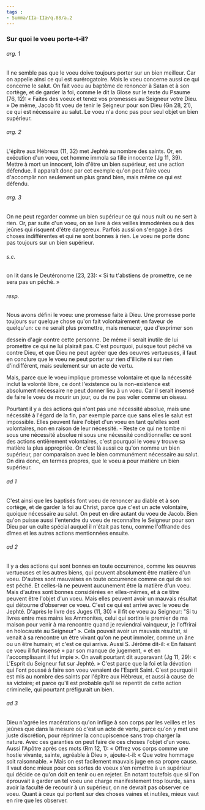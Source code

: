 ```yaml
---
tags : 
- Summa/IIa-IIæ/q.88/a.2
---
```


### Sur quoi le voeu porte-t-il?

###### arg. 1
Il ne semble pas que le voeu doive toujours porter sur un bien meilleur. Car on appelle ainsi ce qui est surérogatoire. Mais le voeu concerne aussi ce qui concerne le salut. On fait voeu au baptême de renoncer à Satan et à son cortège, et de garder la foi, comme le dit la Glose sur le texte du Psaume (76, 12): « Faites des voeux et tenez vos promesses au Seigneur votre Dieu. » De même, Jacob fit voeu de tenir le Seigneur pour son Dieu (Gn 28, 21), ce qui est nécessaire au salut. Le voeu n'a donc pas pour seul objet un bien supérieur. 

###### arg. 2
L'épître aux Hébreux (11, 32) met Jephté au nombre des saints. Or, en exécution d'un voeu, cet homme immola sa fille innocente (Jg 11, 39). Mettre à mort un innocent, loin d'être un bien supérieur, est une action défendue. Il apparaît donc par cet exemple qu'on peut faire voeu d'accomplir non seulement un plus grand bien, mais même ce qui est défendu. 

###### arg. 3
On ne peut regarder comme un bien supérieur ce qui nous nuit ou ne sert à rien. Or, par suite d'un voeu, on se livre à des veilles immodérées ou à des jeûnes qui risquent d'être dangereux. Parfois aussi on s'engage à des choses indifférentes et qui ne sont bonnes à rien. Le voeu ne porte donc pas toujours sur un bien supérieur. 

###### s.c.
on lit dans le Deutéronome (23, 23): « Si tu t'abstiens de promettre, ce ne sera pas un péché. » 

###### resp.
Nous avons défini le voeu: une promesse faite à Dieu. Une promesse porte toujours sur quelque chose qu'on fait volontairement en faveur de quelqu'un: ce ne serait plus promettre, mais menacer, que d'exprimer son 

dessein d'agir contre cette personne. De même il serait inutile de lui promettre ce qui ne lui plairait pas. C'est pourquoi, puisque tout péché va contre Dieu, et que Dieu ne peut agréer que des oeuvres vertueuses, il faut en conclure que le voeu ne peut porter sur rien d'illicite ni sur rien d'indifférent, mais seulement sur un acte de vertu. 

Mais, parce que le voeu implique promesse volontaire et que la nécessité inclut la volonté libre, ce dont l'existence ou la non-existence est absolument nécessaire ne peut donner lieu à un voeu. Car il serait insensé de faire le voeu de mourir un jour, ou de ne pas voler comme un oiseau. 

Pourtant il y a des actions qui n'ont pas une nécessité absolue, mais une nécessité à l'égard de la fin, par exemple parce que sans elles le salut est impossible. Elles peuvent faire l'objet d'un voeu en tant qu'elles sont volontaires, non en raison de leur nécessité. - Reste ce qui ne tombe ni sous une nécessité absolue ni sous une nécessité conditionnelle: ce sont des actions entièrement volontaires, c'est pourquoi le voeu y trouve sa matière la plus appropriée. Or c'est là aussi ce qu'on nomme un bien supérieur, par comparaison avec le bien communément nécessaire au salut. On dira donc, en termes propres, que le voeu a pour matière un bien supérieur. 

###### ad 1
C'est ainsi que les baptisés font voeu de renoncer au diable et à son cortège, et de garder la foi au Christ, parce que c'est un acte volontaire, quoique nécessaire au salut. On peut en dire autant du voeu de Jacob. Bien qu'on puisse aussi l'entendre du voeu de reconnaître le Seigneur pour son Dieu par un culte spécial auquel il n'était pas tenu, comme l'offrande des dîmes et les autres actions mentionnées ensuite. 

###### ad 2
Il y a des actions qui sont bonnes en toute occurrence, comme les oeuvres vertueuses et les autres biens, qui peuvent absolument être matière d'un voeu. D'autres sont mauvaises en toute occurrence comme ce qui de soi est péché. Et celles-là ne peuvent aucunement être la matière d'un voeu. Mais d'autres sont bonnes considérées en elles-mêmes, et à ce titre peuvent être l'objet d'un voeu. Mais elles peuvent avoir un mauvais résultat qui détourne d'observer ce voeu. C'est ce qui est arrivé avec le voeu de Jephté. D'après le livre des Juges (11, 30) « il fit ce voeu au Seigneur: "Si tu livres entre mes mains les Ammonites, celui qui sortira le premier de ma maison pour venir à ma rencontre quand je reviendrai vainqueur, je l'offrirai en holocauste au Seigneur" ». Cela pouvait avoir un mauvais résultat, si venait à sa rencontre un être vivant qu'on ne peut immoler, comme un âne ou un être humain; et c'est ce qui arriva. Aussi S. Jérôme dit-il: « En faisant ce voeu il fut insensé » par son manque de jugement, « et en l'accomplissant il fut impie ». On avait pourtant dit auparavant (Jg 11, 29): « L'Esprit du Seigneur fut sur Jephté. » C'est parce que la foi et la dévotion qui l'ont poussé à faire son voeu venaient de l'Esprit Saint. C'est pourquoi il est mis au nombre des saints par l'épître aux Hébreux, et aussi à cause de sa victoire; et parce qu'il est probable qu'il se repentit de cette action criminelle, qui pourtant préfigurait un bien. 

###### ad 3
Dieu n'agrée les macérations qu'on inflige à son corps par les veilles et les jeûnes que dans la mesure où c'est un acte de vertu, parce qu'on y met une juste discrétion, pour réprimer la concupiscence sans trop charger la nature. Avec ces garanties on peut faire de ces choses l'objet d'un voeu. Aussi l'Apôtre après ces mots (Rm 12, 1): « Offrez vos corps comme une hostie vivante, sainte, agréable à Dieu », ajoute-t-il: « Que votre hommage soit raisonnable. » Mais on est facilement mauvais juge en sa propre cause. Il vaut donc mieux pour ces sortes de voeux s'en remettre à un supérieur qui décide ce qu'on doit en tenir ou en rejeter. En notant toutefois que si l'on éprouvait à garder un tel voeu une charge manifestement trop lourde, sans avoir la faculté de recourir à un supérieur, on ne devrait pas observer ce voeu. Quant à ceux qui portent sur des choses vaines et inutiles, mieux vaut en rire que les observer. 

